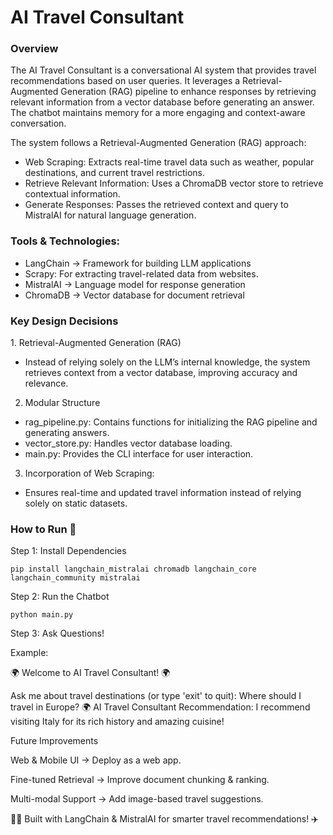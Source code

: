 # AI Travel Consultant

### Overview

The AI Travel Consultant is a conversational AI system that provides travel recommendations based on user queries. It leverages a Retrieval-Augmented Generation (RAG) pipeline to enhance responses by retrieving relevant information from a vector database before generating an answer. The chatbot maintains memory for a more engaging and context-aware conversation.

The system follows a Retrieval-Augmented Generation (RAG) approach:
- Web Scraping: Extracts real-time travel data such as weather, popular destinations, and current travel restrictions.
- Retrieve Relevant Information: Uses a ChromaDB vector store to retrieve contextual information.
- Generate Responses: Passes the retrieved context and query to MistralAI for natural language generation.

### Tools & Technologies:

- LangChain → Framework for building LLM applications
-  Scrapy: For extracting travel-related data from websites.
- MistralAI → Language model for response generation
- ChromaDB → Vector database for document retrieval


### Key Design Decisions

1️. Retrieval-Augmented Generation (RAG)

- Instead of relying solely on the LLM’s internal knowledge, the system retrieves context from a vector database, improving accuracy and relevance.

2. Modular Structure

- rag_pipeline.py: Contains functions for initializing the RAG pipeline and generating answers.
- vector_store.py: Handles vector database loading.
- main.py: Provides the CLI interface for user interaction.
    
3. Incorporation of Web Scraping:
   
- Ensures real-time and updated travel information instead of relying solely on static datasets.

### How to Run 🚀

Step 1: Install Dependencies

    pip install langchain_mistralai chromadb langchain_core langchain_community mistralai
       
Step 2: Run the Chatbot

    python main.py

Step 3: Ask Questions!

Example:

🌍 Welcome to AI Travel Consultant! 🌍

Ask me about travel destinations (or type 'exit' to quit): Where should I travel in Europe?
🌍 AI Travel Consultant Recommendation:
I recommend visiting Italy for its rich history and amazing cuisine!

Future Improvements

Web & Mobile UI → Deploy as a web app.

Fine-tuned Retrieval → Improve document chunking & ranking.

Multi-modal Support → Add image-based travel suggestions.

👨‍💻 Built with LangChain & MistralAI for smarter travel recommendations! ✈️

